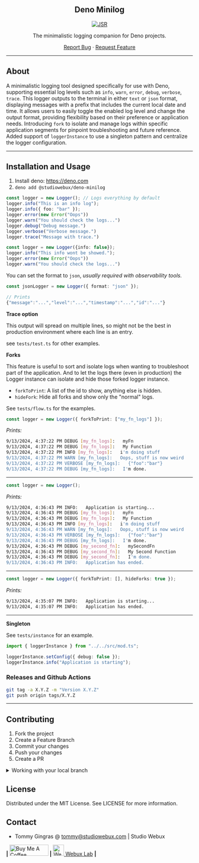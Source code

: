 <div align="center">

<h2>Deno Minilog</h2>

[![JSR](https://jsr.io/badges/@studiowebux/deno-minilog)](https://jsr.io/@studiowebux/deno-minilog)

<p>The minimalistic logging companion for Deno projects.</p>

<p align="center">
  <a href="https://github.com/studiowebux/deno-minilog/issues">Report Bug</a>
  ·
  <a href="https://github.com/studiowebux/deno-minilog/issues">Request Feature</a>
</p>
</div>

---

## About

A minimalistic logging tool designed specifically for use with Deno,
supporting essential log levels such as `info`, `warn`, `error`, `debug`, `verbose`, `trace`.
This logger outputs to the terminal in either `text` or `json` format,
displaying messages with a prefix that includes the current local date and time.
It allows users to easily toggle the enabled log level and change the output format,
providing flexibility based on their preference or application needs.
Introducing `fork` to isolate and manage logs within specific application segments for pinpoint troubleshooting and future reference.
Added support of `loggerInstance` to use a singleton pattern and centralize the logger configuration.

---

## Installation and Usage

1. Install deno: https://deno.com
2. `deno add @studiowebux/deno-minilog`


```ts
const logger = new Logger(); // Logs everything by default
logger.info("This is an info log");
logger.info({ foo: "bar" });
logger.error(new Error("Oops"))
logger.warn("You should check the logs...")
logger.debug("Debug message.")
logger.verbose("Verbose message.")
logger.trace("Message with trace.")
```

```ts
const logger = new Logger({info: false});
logger.info("This info wont be showed.");
logger.error(new Error("Oops"))
logger.warn("You should check the logs...")
```

You can set the format to `json`, *usually required with observability tools.*

```ts
const jsonLogger = new Logger({ format: "json" });

// Prints
{"message":"...","level":"...","timestamp":"...","id":"..."}
```

**Trace option**

This output will spread on multiple lines,
so might not be the best in production environment where each line is an entry.

see `tests/test.ts` for other examples.

**Forks**

This feature is useful to sort and isolate logs when wanting to troubleshoot part of the application.
And to let the logs there (even in production) the Logger instance can isolate and hide those forked logger instance.

- `forkToPrint`: A list of the id to show, anything else is hidden.
- `hideFork`: Hide all forks and show only the "normal" logs.

See `tests/flow.ts` for the examples.

```ts
const logger = new Logger({ forkToPrint: ["my_fn_logs"] });
```

*Prints:*

```bash
9/13/2024, 4:37:22 PM DEBUG [my_fn_logs]:   myFn
9/13/2024, 4:37:22 PM DEBUG [my_fn_logs]:   My Function
9/13/2024, 4:37:22 PM INFO [my_fn_logs]:   i'm doing stuff
9/13/2024, 4:37:22 PM WARN [my_fn_logs]:   Oops, stuff is now weird
9/13/2024, 4:37:22 PM VERBOSE [my_fn_logs]:   {"foo":"bar"}
9/13/2024, 4:37:22 PM DEBUG [my_fn_logs]:   I'm done.
```

---

```ts
const logger = new Logger();
```

*Prints:*

```bash
9/13/2024, 4:36:43 PM INFO:   Application is starting...
9/13/2024, 4:36:43 PM DEBUG [my_fn_logs]:   myFn
9/13/2024, 4:36:43 PM DEBUG [my_fn_logs]:   My Function
9/13/2024, 4:36:43 PM INFO [my_fn_logs]:   i'm doing stuff
9/13/2024, 4:36:43 PM WARN [my_fn_logs]:   Oops, stuff is now weird
9/13/2024, 4:36:43 PM VERBOSE [my_fn_logs]:   {"foo":"bar"}
9/13/2024, 4:36:43 PM DEBUG [my_fn_logs]:   I'm done.
9/13/2024, 4:36:43 PM DEBUG [my_second_fn]:   mySecondFn
9/13/2024, 4:36:43 PM DEBUG [my_second_fn]:   My Second Function
9/13/2024, 4:36:43 PM DEBUG [my_second_fn]:   I'm done.
9/13/2024, 4:36:43 PM INFO:   Application has ended.
```

---

```ts
const logger = new Logger({ forkToPrint: [], hideForks: true });
```

*Prints:*

```bash
9/13/2024, 4:35:07 PM INFO:   Application is starting...
9/13/2024, 4:35:07 PM INFO:   Application has ended.
```

---

**Singleton**

See `tests/instance` for an example.

```ts
import { loggerInstance } from "../../src/mod.ts";

loggerInstance.setConfig({ debug: false });
loggerInstance.info("Application is starting");
```

### Releases and Github Actions

```bash
git tag -a X.Y.Z -m "Version X.Y.Z"
git push origin tags/X.Y.Z
```

---

## Contributing

1. Fork the project
2. Create a Feature Branch
3. Commit your changes
4. Push your changes
5. Create a PR

<details>
<summary>Working with your local branch</summary>

**Branch Checkout:**

```bash
git checkout -b <feature|fix|release|chore|hotfix>/prefix-name
```

> Your branch name must starts with [feature|fix|release|chore|hotfix] and use a / before the name;
> Use hyphens as separator;
> The prefix correspond to your Kanban tool id (e.g. abc-123)

**Keep your branch synced:**

```bash
git fetch origin
git rebase origin/master
```

**Commit your changes:**

```bash
git add .
git commit -m "<feat|ci|test|docs|build|chore|style|refactor|perf|BREAKING CHANGE>: commit message"
```

> Follow this convention commitlint for your commit message structure

**Push your changes:**

```bash
git push origin <feature|fix|release|chore|hotfix>/prefix-name
```

**Examples:**

```bash
git checkout -b release/v1.15.5
git checkout -b feature/abc-123-something-awesome
git checkout -b hotfix/abc-432-something-bad-to-fix
```

```bash
git commit -m "docs: added awesome documentation"
git commit -m "feat: added new feature"
git commit -m "test: added tests"
```

</details>

## License

Distributed under the MIT License. See LICENSE for more information.

## Contact

- Tommy Gingras @ tommy@studiowebux.com | Studio Webux

<div>
<b> | </b>
<a href="https://www.buymeacoffee.com/studiowebux" target="_blank"
      ><img
        src="https://cdn.buymeacoffee.com/buttons/v2/default-yellow.png"
        alt="Buy Me A Coffee"
        style="height: 30px !important; width: 105px !important"
        height="30"
        width="105"
/></a>
<b> | </b>
<a href="https://webuxlab.com" target="_blank"
      ><img
        src="https://webuxlab-static.s3.ca-central-1.amazonaws.com/logoAmpoule.svg"
        alt="Webux Logo"
        style="height: 30px !important"
        height="30"
/> Webux Lab</a>
<b> | </b>
</div>
